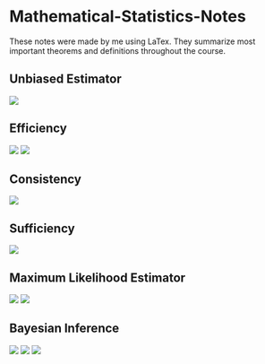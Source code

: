 # Mathematical-Statistics-Notes
These notes were made by me using LaTex. They summarize most important theorems and definitions throughout the course.

## Unbiased Estimator
<p>
  <img src="https://github.com/JaimeGoB/Mathmatical_Statistics_Notes/blob/main/documentation/10.2.png">
</p>

## Efficiency
<p>
  <img src="https://github.com/JaimeGoB/Mathmatical_Statistics_Notes/blob/main/documentation/10.3.1.png">
  <img src="https://github.com/JaimeGoB/Mathmatical_Statistics_Notes/blob/main/documentation/10.3.2.png">
</p>

## Consistency
<p>
  <img src="https://github.com/JaimeGoB/Mathmatical_Statistics_Notes/blob/main/documentation/10.4.png">
</p>

## Sufficiency
<p>
  <img src="https://github.com/JaimeGoB/Mathmatical_Statistics_Notes/blob/main/documentation/10.5.png">
</p>

## Maximum Likelihood Estimator
<p>
  <img src="https://github.com/JaimeGoB/Mathmatical_Statistics_Notes/blob/main/documentation/10.8.1.png">
  <img src="https://github.com/JaimeGoB/Mathmatical_Statistics_Notes/blob/main/documentation/10.8.2.png">
</p>

## Bayesian Inference
<p>
  <img src="https://github.com/JaimeGoB/Mathmatical_Statistics_Notes/blob/main/documentation/10.9.0.png">
  <img src="https://github.com/JaimeGoB/Mathmatical_Statistics_Notes/blob/main/documentation/10.9.1.png">
  <img src="https://github.com/JaimeGoB/Mathmatical_Statistics_Notes/blob/main/documentation/10.9.2.png">
</p>
